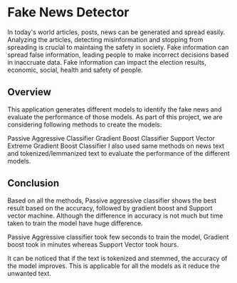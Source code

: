 # Fake News Detector
In today's world articles, posts, news can be generated and spread easily. Analyzing the articles, detecting misinformation and stopping from spreading is crucial to maintaing the safety in society. Fake information can spread false information, leading people to make incorrect decisions based in inaccruate data. Fake information can impact the election results, economic, social, health and safety of people.

## Overview

This application generates different models to identify the fake news and evaluate the performance of those models. As part of this project, we are considering following methods to create the models:

Passive Aggressive Classifier
Gradient Boost Classifier
Support Vector
Extreme Gradient Boost Classifier
I also used same methods on news text and tokenized/lemmanized text to evaluate the performance of the different models.

## Conclusion

Based on all the methods, Passive aggressive classifier shows the best result based on the accuracy, followed by gradient boost and Support vector machine. Although the difference in accuracy is not much but time taken to train the model have huge difference.

Passive Aggressive classifier took few seconds to train the model, Gradient boost took in minutes whereas Support Vector took hours.

It can be noticed that if the text is tokenized and stemmed, the accuracy of the model improves. This is applicable for all the models as it reduce the unwanted text.

​

